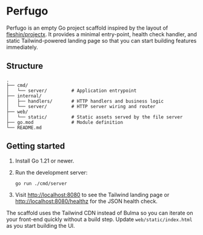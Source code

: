 # Perfugo

Perfugo is an empty Go project scaffold inspired by the layout of
[fleshin/projectx](https://github.com/fleshin/projectx). It provides a minimal
entry-point, health check handler, and static Tailwind-powered landing page so
that you can start building features immediately.

## Structure

```
.
├── cmd/
│   └── server/         # Application entrypoint
├── internal/
│   ├── handlers/       # HTTP handlers and business logic
│   └── server/         # HTTP server wiring and router
├── web/
│   └── static/         # Static assets served by the file server
├── go.mod              # Module definition
└── README.md
```

## Getting started

1. Install Go 1.21 or newer.
2. Run the development server:

   ```bash
   go run ./cmd/server
   ```

3. Visit [http://localhost:8080](http://localhost:8080) to see the Tailwind
   landing page or [http://localhost:8080/healthz](http://localhost:8080/healthz)
   for the JSON health check.

The scaffold uses the Tailwind CDN instead of Bulma so you can iterate on your
front-end quickly without a build step. Update `web/static/index.html` as you
start building the UI.
